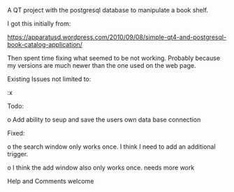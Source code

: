 A QT project with the postgresql database to manipulate a book shelf.

I got this initially from:

https://apparatusd.wordpress.com/2010/09/08/simple-qt4-and-postgresql-book-catalog-application/

Then spent time fixing what seemed to be not working.
Probably because my versions are much newer than the one used on the web page.

Existing Issues not limited to:

:x

Todo:

o	Add ability to seup and save the users own data base connection


Fixed:

o	the search window only works once. 
	I think I need to add an additional trigger.

o	I think the add window also only works once.  needs more work


Help and Comments welcome



